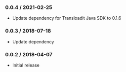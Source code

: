 ### 0.0.4 / 2021-02-25 ###

* Update dependency for Transloadit Java SDK to 0.1.6

### 0.0.3 / 2018-07-18 ###

* Update dependency

### 0.0.2 / 2018-04-07 ###

* Initial release

